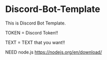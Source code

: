 # Discord-Bot-Template
This is Discord Bot Template.

TOKEN = Discord Token!!

TEXT = TEXT that you want!!

NEED node.js
https://nodejs.org/en/download/
